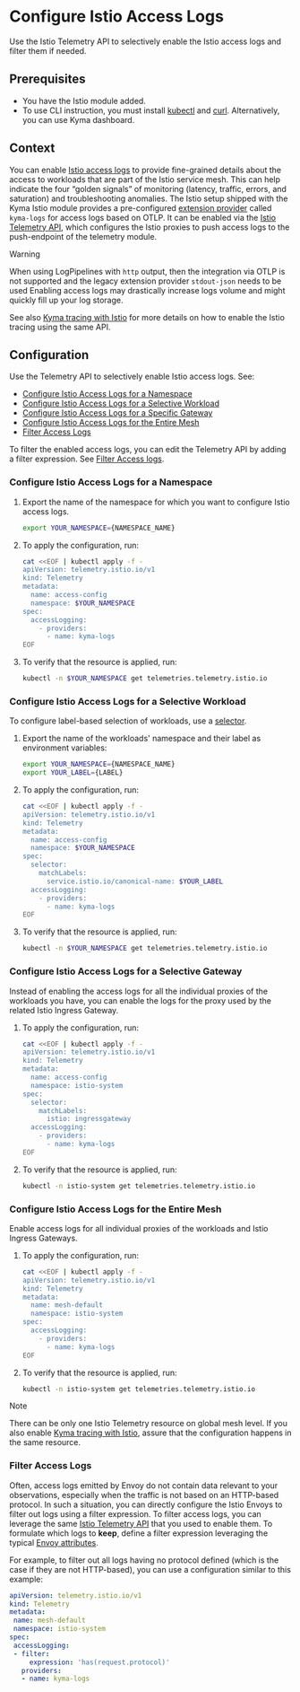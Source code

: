 # Configure Istio Access Logs

Use the Istio Telemetry API to selectively enable the Istio access logs and filter them if needed.

## Prerequisites

* You have the Istio module added.
* To use CLI instruction, you must install [kubectl](https://kubernetes.io/docs/tasks/tools/#kubectl) and [curl](https://curl.se/). Alternatively, you can use Kyma dashboard.

## Context

You can enable [Istio access logs](https://istio.io/latest/docs/tasks/observability/logs/access-log/) to provide fine-grained details about the access to workloads that are part of the Istio service mesh. This can help indicate the four “golden signals” of monitoring (latency, traffic, errors, and saturation) and troubleshooting anomalies.
The Istio setup shipped with the Kyma Istio module provides a pre-configured [extension provider](https://istio.io/latest/docs/reference/config/istio.mesh.v1alpha1/#MeshConfig-ExtensionProvider) called `kyma-logs` for access logs based on OTLP. It can be enabled via the [Istio Telemetry API](https://istio.io/latest/docs/tasks/observability/telemetry), which configures the Istio proxies to push access logs to the push-endpoint of the telemetry module.

> [!WARNING]
> When using LogPipelines with `http` output, then the integration via OTLP is not supported and the legacy extension provider `stdout-json` needs to be used
> Enabling access logs may drastically increase logs volume and might quickly fill up your log storage.

See also [Kyma tracing with Istio](./../traces/README.md#istio) for more details on how to enable the Istio tracing using the same API.

## Configuration

Use the Telemetry API to selectively enable Istio access logs. See:

<!-- no toc -->
* [Configure Istio Access Logs for a Namespace](#configure-istio-access-logs-for-a-namespace)
* [Configure Istio Access Logs for a Selective Workload](#configure-istio-access-logs-for-a-selective-workload)
* [Configure Istio Access Logs for a Specific Gateway](#configure-istio-access-logs-for-a-selective-gateway)
* [Configure Istio Access Logs for the Entire Mesh](#configure-istio-access-logs-for-the-entire-mesh)
* [Filter Access Logs](#filter-access-logs)

To filter the enabled access logs, you can edit the Telemetry API by adding a filter expression. See [Filter Access logs](#filter-access-logs).

### Configure Istio Access Logs for a Namespace

1. Export the name of the namespace for which you want to configure Istio access logs.

    ```bash
    export YOUR_NAMESPACE={NAMESPACE_NAME}
    ```

2. To apply the configuration, run:

    ```bash
    cat <<EOF | kubectl apply -f -
    apiVersion: telemetry.istio.io/v1
    kind: Telemetry
    metadata:
      name: access-config
      namespace: $YOUR_NAMESPACE
    spec:
      accessLogging:
        - providers:
          - name: kyma-logs
    EOF
    ```

3. To verify that the resource is applied, run:

    ```bash
    kubectl -n $YOUR_NAMESPACE get telemetries.telemetry.istio.io
    ```

### Configure Istio Access Logs for a Selective Workload

To configure label-based selection of workloads, use a [selector](https://istio.io/latest/docs/reference/config/type/workload-selector/#WorkloadSelector).

1. Export the name of the workloads' namespace and their label as environment variables:

    ```bash
    export YOUR_NAMESPACE={NAMESPACE_NAME}
    export YOUR_LABEL={LABEL}
    ```

2. To apply the configuration, run:

    ```bash
    cat <<EOF | kubectl apply -f -
    apiVersion: telemetry.istio.io/v1
    kind: Telemetry
    metadata:
      name: access-config
      namespace: $YOUR_NAMESPACE
    spec:
      selector:
        matchLabels:
          service.istio.io/canonical-name: $YOUR_LABEL
      accessLogging:
        - providers:
          - name: kyma-logs
    EOF
    ```

3. To verify that the resource is applied, run:

    ```bash
    kubectl -n $YOUR_NAMESPACE get telemetries.telemetry.istio.io
    ```

### Configure Istio Access Logs for a Selective Gateway

Instead of enabling the access logs for all the individual proxies of the workloads you have, you can enable the logs for the proxy used by the related Istio Ingress Gateway.

1. To apply the configuration, run:

    ```bash
    cat <<EOF | kubectl apply -f -
    apiVersion: telemetry.istio.io/v1
    kind: Telemetry
    metadata:
      name: access-config
      namespace: istio-system
    spec:
      selector:
        matchLabels:
          istio: ingressgateway
      accessLogging:
        - providers:
          - name: kyma-logs
    EOF
    ```

2. To verify that the resource is applied, run:

    ```bash
    kubectl -n istio-system get telemetries.telemetry.istio.io
    ```

### Configure Istio Access Logs for the Entire Mesh

Enable access logs for all individual proxies of the workloads and Istio Ingress Gateways.

1. To apply the configuration, run:

    ```bash
    cat <<EOF | kubectl apply -f -
    apiVersion: telemetry.istio.io/v1
    kind: Telemetry
    metadata:
      name: mesh-default
      namespace: istio-system
    spec:
      accessLogging:
        - providers:
          - name: kyma-logs
    EOF
    ```

2. To verify that the resource is applied, run:

    ```bash
    kubectl -n istio-system get telemetries.telemetry.istio.io
    ```

> [!NOTE]
> There can be only one Istio Telemetry resource on global mesh level. If you also enable [Kyma tracing with Istio](./../traces/README.md#istio), assure that the configuration happens in the same resource.

### Filter Access Logs

Often, access logs emitted by Envoy do not contain data relevant to your observations, especially when the traffic is not based on an HTTP-based protocol. In such a situation, you can directly configure the Istio Envoys to filter out logs using a filter expression. To filter access logs, you can leverage the same [Istio Telemetry API](https://istio.io/latest/docs/reference/config/telemetry/#AccessLogging) that you used to enable them. To formulate which logs to **keep**, define a filter expression leveraging the typical [Envoy attributes](https://www.envoyproxy.io/docs/envoy/latest/intro/arch_overview/advanced/attributes).

For example, to filter out all logs having no protocol defined (which is the case if they are not HTTP-based), you can use a configuration similar to this example:

```yaml
apiVersion: telemetry.istio.io/v1
kind: Telemetry
metadata:
 name: mesh-default
 namespace: istio-system
spec:
 accessLogging:
 - filter:
     expression: 'has(request.protocol)'
   providers:
   - name: kyma-logs
```
